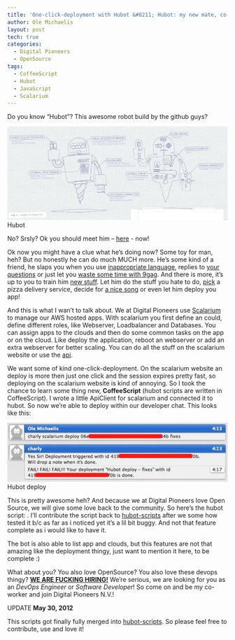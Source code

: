 ```yaml
---
title: 'One-click-deployment with Hubot &#8211; Hubot: my new mate, co-worker and devops engineer'
author: Ole Michaelis
layout: post
tech: true
categories:
  - Digital Pioneers
  - OpenSource
tags:
  - CoffeeScript
  - Hubot
  - JavaScript
  - Scalarium
---
```


Do you know “Hubot”? This awesome robot build by the github guys?

[![Hubot][1]][1]
Hubot

No? Srsly? Ok you should meet him – [here][2] - now!

 [1]: /assets/uploads/2012/05/Screen-Shot-2012-05-27-at-9.51.53-AM.png
 [2]: http://hubot.github.com/

Ok now you might have a clue what he’s doing now? Some toy for man, heh? But no honestly he can do much MUCH more. He’s some kind of a friend, he slaps you when you use [inappropriate language][3], replies to [your questions][4] or just let you [waste some time with 9gag][5]. And there is more, it’s up to you to train him [new stuff][6]. Let him do the stuff you hate to do, [pick][7] a pizza delivery service, decide for [a nice song][8] or even let him deploy you app!

 [3]: https://github.com/github/hubot-scripts/blob/master/src/scripts/demolition-man.coffee
 [4]: https://github.com/github/hubot-scripts/blob/master/src/scripts/talkative.coffee
 [5]: https://github.com/github/hubot-scripts/blob/master/src/scripts/9gag.coffee
 [6]: https://github.com/github/hubot-scripts#writing
 [7]: https://github.com/github/hubot-scripts/blob/master/src/scripts/decide.coffee
 [8]: https://github.com/github/hubot-scripts/blob/master/src/scripts/play.coffee

And this is what I wan’t to talk about. We at Digital Pioneers use [Scalarium][9] to manage our AWS hosted apps. With scalarium you first define an could, define different roles, like Webserver, Loadbalancer and Databases. You can assign apps to the clouds and then do some common tasks on the app or on the cloud. Like deploy the application, reboot an webserver or add an extra webserver for better scaling. You can do all the stuff on the scalarium website or use the [api][10].

 [9]: http://www.scalarium.com/
 [10]: http://support.scalarium.com/kb/api/

We want some of kind one-click-deployment. On the scalarium website an deploy is more then just one click and the session expires pretty fast, so deploying on the scalarium website is kind of annoying. So I took the chance to learn some thing new, **CoffeeScript** (hubot scripts are written in CoffeeScript). I wrote a little ApiClient for scalarium and connected it to hubot. So now we’re able to deploy within our developer chat. This looks like this:

[![Hubot deploy][11]][11]
Hubot deploy

This is pretty awesome heh? And because we at Digital Pioneers love Open Source, we will give some love back to the community. So here’s the hubot script: . I’ll contribute the script back to [hubot-scripts][12] after we some how tested it b/c as far as i noticed yet it’s a lil bit buggy. And not that feature complete as i would like to have it.

 [11]: /assets/uploads/2012/05/Screen-Shot-2012-05-27-at-10.19.19-AM.jpg
 [12]: https://github.com/github/hubot-scripts

The bot is also able to list app and clouds, but this features are not that amazing like the deployment thingy, just want to mention it here, to be complete :)

What about you? You also love OpenSource? You also love these devops thingy? **[WE ARE FUCKING HIRING!][14]** We’re serious, we are looking for you as an *DevOps Engineer* or *Software Developer*! So come on and be my co-worker and join Digital Pioneers N.V.!

 [14]: http://digitalpioneers.de/jobs/

UPDATE **May 30, 2012**

This scripts got finally fully merged into [hubot-scripts][12]. So please feel free to contribute, use and love it!